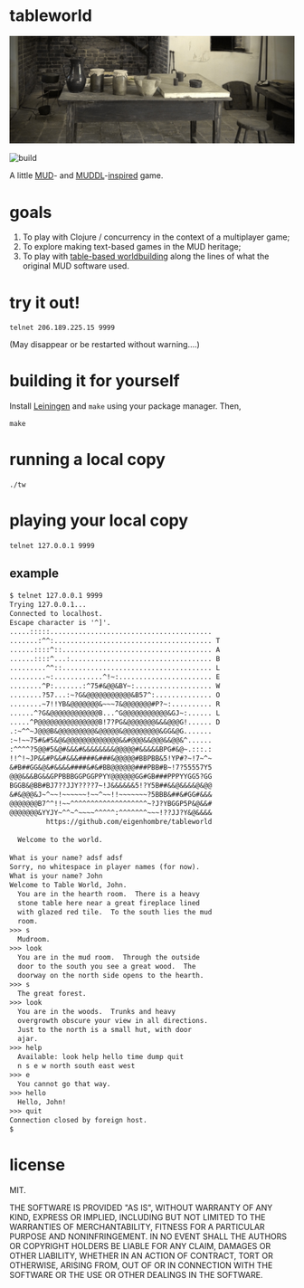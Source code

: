 # tableworld

<img src="tw.jpg" width="600">

![build](https://github.com/eigenhombre/tableworld/actions/workflows/build.yml/badge.svg)

A little [MUD](https://en.wikipedia.org/wiki/Multi-user_dungeon)- and
[MUDDL](https://github.com/PDP-10/MUD1)-[inspired](https://if50.substack.com/p/1980-mud)
game.

# goals

1. To play with Clojure / concurrency in the context of a multiplayer game;
2. To explore making text-based games in the MUD heritage;
3. To play with [table-based
   worldbuilding](https://github.com/eigenhombre/tableworld/blob/master/resources/world.tw)
   along the lines of what the original MUD software used.

# try it out!

    telnet 206.189.225.15 9999

(May disappear or be restarted without warning....)

# building it for yourself

Install [Leiningen](https://leiningen.org/) and `make` using your
package manager.  Then,

    make

# running a local copy

    ./tw

# playing your local copy

    telnet 127.0.0.1 9999

## example

    $ telnet 127.0.0.1 9999
    Trying 127.0.0.1...
    Connected to localhost.
    Escape character is '^]'.
    .....:::::........................................
    .......:^^:....................................... T
    ......::::^::..................................... A
    ......::::^...:................................... B
    .........^^::..................................... L
    .........~:............^!~:....................... E
    ........^P:.......:^75#&@@&BY~:................... W
    ........?57...:~?G&@@@@@@@@@@@&B57^:.............. O
    ........~7!!YB&@@@@@@@&~~~7&@@@@@@@#P?~:.......... R
    ......^?G&@@@@@@@@@@@@B...^G@@@@@@@@@@@&GJ~:...... L
    .....^P@@@@@@@@@@@@@@@B!7?PG&@@@@@@@&&&@@@G!...... D
    .:~^^~J@@@B&@@@@@@@@@&@@@@@&@@@@@@@@@&GG&@G.......
    :~!~~75#&#5&@&@@@@@@@@@@@@@&&#@@@&&@@@&&@@&^......
    :^^^^?5@@#5&@#&&&#&&&&&&&&@@@@@#&&&&&BPG#&@~.:::.:
    !!^!~JP&&#P&&#&&&####&###&@@@@@#BBPBB&5!YP#?~!7~^~
    &#B##GG&@&#&&&&####&#&#BB@@@@@@###PBB#B~!7?55557Y5
    @@@&&&BG&&GPPBBBGGPGGPPYY@@@@@@GG#GB###PPPYYGG5?GG
    BGGB&@BB#BJ7??JJY????7~!J&&&&&&5!?Y5B##&&@&&&&@&@@
    &#&@@@&J~^~~!~~~~~~!~~^~~!!~~~~~~~?5BBB&##&#GG#&&&
    @@@@@@@B7^^!!~~^^^^^^^^^^^^^^^^^^^~?J?YBGGP5P&@&&#
    @@@@@@@&YYJY~^^~^~~~~^^^^^:^^^^^^^~~~!??JJ?Y&@&&&&
             https://github.com/eigenhombre/tableworld

      Welcome to the world.

    What is your name? adsf adsf
    Sorry, no whitespace in player names (for now).
    What is your name? John
    Welcome to Table World, John.
      You are in the hearth room.  There is a heavy
      stone table here near a great fireplace lined
      with glazed red tile.  To the south lies the mud
      room.
    >>> s
      Mudroom.
    >>> look
      You are in the mud room.  Through the outside
      door to the south you see a great wood.  The
      doorway on the north side opens to the hearth.
    >>> s
      The great forest.
    >>> look
      You are in the woods.  Trunks and heavy
      overgrowth obscure your view in all directions.
      Just to the north is a small hut, with door
      ajar.
    >>> help
      Available: look help hello time dump quit
      n s e w north south east west
    >>> e
      You cannot go that way.
    >>> hello
      Hello, John!
    >>> quit
    Connection closed by foreign host.
    $

# license

MIT.

THE SOFTWARE IS PROVIDED "AS IS", WITHOUT WARRANTY OF ANY KIND, EXPRESS OR
IMPLIED, INCLUDING BUT NOT LIMITED TO THE WARRANTIES OF MERCHANTABILITY,
FITNESS FOR A PARTICULAR PURPOSE AND NONINFRINGEMENT. IN NO EVENT SHALL THE
AUTHORS OR COPYRIGHT HOLDERS BE LIABLE FOR ANY CLAIM, DAMAGES OR OTHER
LIABILITY, WHETHER IN AN ACTION OF CONTRACT, TORT OR OTHERWISE, ARISING FROM,
OUT OF OR IN CONNECTION WITH THE SOFTWARE OR THE USE OR OTHER DEALINGS IN THE
SOFTWARE.
